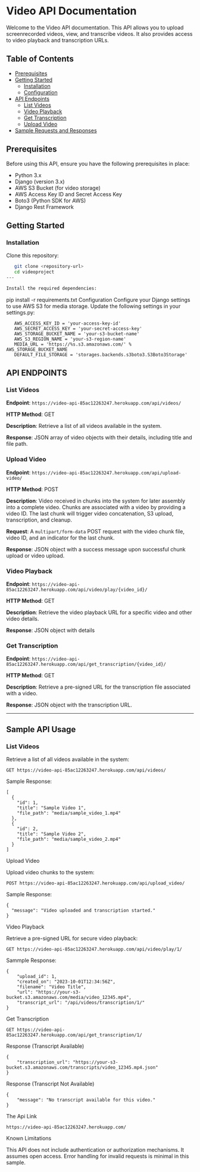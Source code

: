# Video API Documentation

Welcome to the Video API documentation. This API allows you to upload screenrecorded videos, view, and transcribe videos. It also provides access to video playback and transcription URLs.

## Table of Contents
- [Prerequisites](#prerequisites)
- [Getting Started](#getting-started)
  - [Installation](#installation)
  - [Configuration](#configuration)
- [API Endpoints](#api-endpoints)
  - [List Videos](#list-videos)
  - [Video Playback](#video-playback)
  - [Get Transcription](#get-transcription)
  - [Upload Video](#upload-video)
- [Sample Requests and Responses](#sample-requests-and-responses)

## Prerequisites

Before using this API, ensure you have the following prerequisites in place:

- Python 3.x
- Django (version 3.x)
- AWS S3 Bucket (for video storage)
- AWS Access Key ID and Secret Access Key
- Boto3 (Python SDK for AWS)
- Django Rest Framework

## Getting Started

### Installation

Clone this repository:

```bash
   git clone <repository-url>
   cd videoproject
---

Install the required dependencies:
```
 pip install -r requirements.txt
Configuration
Configure your Django settings to use AWS S3 for media storage. Update the following settings in your settings.py:
```
   AWS_ACCESS_KEY_ID = 'your-access-key-id'
   AWS_SECRET_ACCESS_KEY = 'your-secret-access-key'
   AWS_STORAGE_BUCKET_NAME = 'your-s3-bucket-name'
   AWS_S3_REGION_NAME = 'your-s3-region-name'
   MEDIA_URL = 'https://%s.s3.amazonaws.com/' % AWS_STORAGE_BUCKET_NAME
   DEFAULT_FILE_STORAGE = 'storages.backends.s3boto3.S3Boto3Storage'
```


## API ENDPOINTS

### List Videos

**Endpoint**: `https://video-api-85ac12263247.herokuapp.com/api/videos/`

**HTTP Method**: GET

**Description**: Retrieve a list of all videos available in the system.

**Response**: JSON array of video objects with their details, including title and file path.

### Upload Video

**Endpoint**: `https://video-api-85ac12263247.herokuapp.com/api/upload-video/`

**HTTP Method**: POST

**Description**: Video received in chunks into the system for later assembly into a complete video. Chunks are associated with a video by providing a video ID. The last chunk will trigger video concatenation, S3 upload, transcription, and cleanup.

**Request**: A `multipart/form-data` POST request with the video chunk file, video ID, and an indicator for the last chunk.

**Response**: JSON object with a success message upon successful chunk upload or video upload.


### Video Playback

**Endpoint**: `https://video-api-85ac12263247.herokuapp.com/api/video/play/{video_id}/`

**HTTP Method**: GET

**Description**: Retrieve the video playback URL for a specific video and other video details.

**Response**: JSON object with details

### Get Transcription

**Endpoint**: `https://video-api-85ac12263247.herokuapp.com/api/get_transcription/{video_id}/`

**HTTP Method**: GET

**Description**: Retrieve a pre-signed URL for the transcription file associated with a video.

**Response**: JSON object with the transcription URL.

---

## Sample API Usage

### List Videos

Retrieve a list of all videos available in the system:

```http
GET https://video-api-85ac12263247.herokuapp.com/api/videos/
```

Sample Response:
```
[
  {
    "id": 1,
    "title": "Sample Video 1",
    "file_path": "media/sample_video_1.mp4"
  },
  {
    "id": 2,
    "title": "Sample Video 2",
    "file_path": "media/sample_video_2.mp4"
  }
]

```
Upload Video

Upload video chunks to the system:

```http
POST https://video-api-85ac12263247.herokuapp.com/api/upload_video/
```

Sample Response:
```
{
  "message": "Video uploaded and transcription started."
}
```

Video Playback

Retrieve a pre-signed URL for secure video playback:

```http
GET https://video-api-85ac12263247.herokuapp.com/api/video/play/1/
```
Sammple Response:
```
{
    "upload_id": 1,
    "created_on": "2023-10-01T12:34:56Z",
    "filename": "Video Title",
    "url": "https://your-s3-bucket.s3.amazonaws.com/media/video_12345.mp4",
    "transcript_url": "/api/videos/transcription/1/"
}

```
Get Transcription
```Request
GET https://video-api-85ac12263247.herokuapp.com/api/get_transcription/1/

```
Response (Transcript Available)
```
{
    "transcription_url": "https://your-s3-bucket.s3.amazonaws.com/transcripts/video_12345.mp4.json"
}

```
Response (Transcript Not Available)
```
{
    "message": "No transcript available for this video."
}

```
The Api Link
```
https://video-api-85ac12263247.herokuapp.com/
```

Known Limitations

This API does not include authentication or authorization mechanisms. It assumes open access.
Error handling for invalid requests is minimal in this sample.
